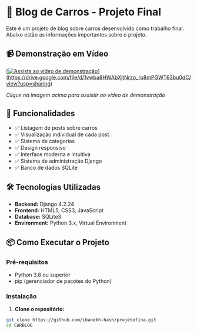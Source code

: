# 🚗 Blog de Carros - Projeto Final

Este é um projeto de blog sobre carros desenvolvido como trabalho final. Abaixo estão as informações importantes sobre o projeto.

## 📹 Demonstração em Vídeo

[[![Assista ao vídeo de demonstração](https://img.youtube.com/vi/SEU_ID_DO_VIDEO/0.jpg)](https://drive.google.com/file/d/1vwba8HWAbXjtNrzp_ro8mPGWT63bu0dC/view?usp=sharing)](https://drive.google.com/file/d/1vwba8HWAbXjtNrzp_ro8mPGWT63bu0dC/view?usp=sharing)

*Clique na imagem acima para assistir ao vídeo de demonstração*

## 🚀 Funcionalidades

- ✅ Listagem de posts sobre carros
- ✅ Visualização individual de cada post
- ✅ Sistema de categorias
- ✅ Design responsivo
- ✅ Interface moderna e intuitiva
- ✅ Sistema de administração Django
- ✅ Banco de dados SQLite

## 🛠️ Tecnologias Utilizadas

- **Backend:** Django 4.2.24
- **Frontend:** HTML5, CSS3, JavaScript
- **Database:** SQLite3
- **Environment:** Python 3.x, Virtual Environment

## 📦 Como Executar o Projeto

### Pré-requisitos
- Python 3.8 ou superior
- pip (gerenciador de pacotes do Python)

### Instalação

1. **Clone o repositório:**
```bash
git clone https://github.com/ibanekh-hash/projetofina.git
cd CARBLOG

